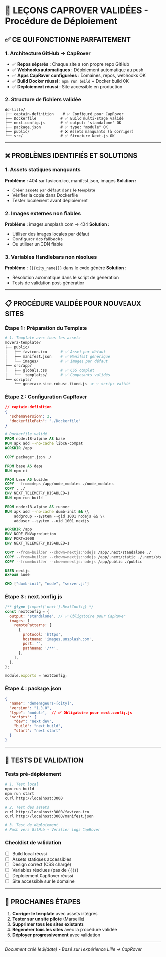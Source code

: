 # 🚀 LEÇONS CAPROVER VALIDÉES - Procédure de Déploiement

## ✅ **CE QUI FONCTIONNE PARFAITEMENT**

### 1. **Architecture GitHub → CapRover**
- ✅ **Repos séparés** : Chaque site a son propre repo GitHub
- ✅ **Webhooks automatiques** : Déploiement automatique au push
- ✅ **Apps CapRover configurées** : Domaines, repos, webhooks OK
- ✅ **Build Docker réussi** : `npm run build` + Docker build OK
- ✅ **Déploiement réussi** : Site accessible en production

### 2. **Structure de fichiers validée**
```
dd-lille/
├── captain-definition    # ✅ Configuré pour CapRover
├── Dockerfile           # ✅ Build multi-stage validé
├── next.config.js       # ✅ output: 'standalone' OK
├── package.json         # ✅ type: "module" OK
├── public/              # ❌ Assets manquants (à corriger)
└── src/                 # ✅ Structure Next.js OK
```

---

## ❌ **PROBLÈMES IDENTIFIÉS ET SOLUTIONS**

### 1. **Assets statiques manquants**
**Problème :** 404 sur favicon.ico, manifest.json, images
**Solution :** 
- Créer assets par défaut dans le template
- Vérifier la copie dans Dockerfile
- Tester localement avant déploiement

### 2. **Images externes non fiables**
**Problème :** images.unsplash.com → 404
**Solution :**
- Utiliser des images locales par défaut
- Configurer des fallbacks
- Ou utiliser un CDN fiable

### 3. **Variables Handlebars non résolues**
**Problème :** `{{{city_name}}}` dans le code généré
**Solution :**
- Résolution automatique dans le script de génération
- Tests de validation post-génération

---

## 📋 **PROCÉDURE VALIDÉE POUR NOUVEAUX SITES**

### Étape 1 : Préparation du Template
```bash
# 1. Template avec tous les assets
moverz-template/
├── public/
│   ├── favicon.ico      # ✅ Asset par défaut
│   ├── manifest.json    # ✅ Manifest générique
│   └── images/          # ✅ Images par défaut
├── src/app/
│   ├── globals.css      # ✅ CSS complet
│   └── _templates/      # ✅ Composants validés
└── scripts/
    └── generate-site-robust-fixed.js  # ✅ Script validé
```

### Étape 2 : Configuration CapRover
```json
// captain-definition
{
  "schemaVersion": 2,
  "dockerfilePath": "./Dockerfile"
}
```

```dockerfile
# Dockerfile validé
FROM node:18-alpine AS base
RUN apk add --no-cache libc6-compat
WORKDIR /app

COPY package*.json ./

FROM base AS deps
RUN npm ci

FROM base AS builder
COPY --from=deps /app/node_modules ./node_modules
COPY . ./
ENV NEXT_TELEMETRY_DISABLED=1
RUN npm run build

FROM node:18-alpine AS runner
RUN apk add --no-cache dumb-init && \\
    addgroup --system --gid 1001 nodejs && \\
    adduser --system --uid 1001 nextjs

WORKDIR /app
ENV NODE_ENV=production
ENV PORT=3000
ENV NEXT_TELEMETRY_DISABLED=1

COPY --from=builder --chown=nextjs:nodejs /app/.next/standalone ./
COPY --from=builder --chown=nextjs:nodejs /app/.next/static ./.next/static
COPY --from=builder --chown=nextjs:nodejs /app/public ./public

USER nextjs
EXPOSE 3000

CMD ["dumb-init", "node", "server.js"]
```

### Étape 3 : next.config.js
```javascript
/** @type {import('next').NextConfig} */
const nextConfig = {
  output: 'standalone', // ✅ Obligatoire pour CapRover
  images: {
    remotePatterns: [
      {
        protocol: 'https',
        hostname: 'images.unsplash.com',
        port: '',
        pathname: '/**',
      },
    ],
  },
};

module.exports = nextConfig;
```

### Étape 4 : package.json
```json
{
  "name": "demenageurs-[city]",
  "version": "1.0.0",
  "type": "module",  // ✅ Obligatoire pour next.config.js
  "scripts": {
    "dev": "next dev",
    "build": "next build",
    "start": "next start"
  }
}
```

---

## 🧪 **TESTS DE VALIDATION**

### Tests pré-déploiement
```bash
# 1. Test local
npm run build
npm run start
curl http://localhost:3000

# 2. Test des assets
curl http://localhost:3000/favicon.ico
curl http://localhost:3000/manifest.json

# 3. Test de déploiement
# Push vers GitHub → Vérifier logs CapRover
```

### Checklist de validation
- [ ] Build local réussi
- [ ] Assets statiques accessibles
- [ ] Design correct (CSS chargé)
- [ ] Variables résolues (pas de `{{{{`)
- [ ] Déploiement CapRover réussi
- [ ] Site accessible sur le domaine

---

## 🚀 **PROCHAINES ÉTAPES**

1. **Corriger le template** avec assets intégrés
2. **Tester sur un site pilote** (Marseille)
3. **Supprimer tous les sites existants**
4. **Régénérer tous les sites** avec la procédure validée
5. **Déployer progressivement** avec validation

---

*Document créé le $(date) - Basé sur l'expérience Lille → CapRover*



